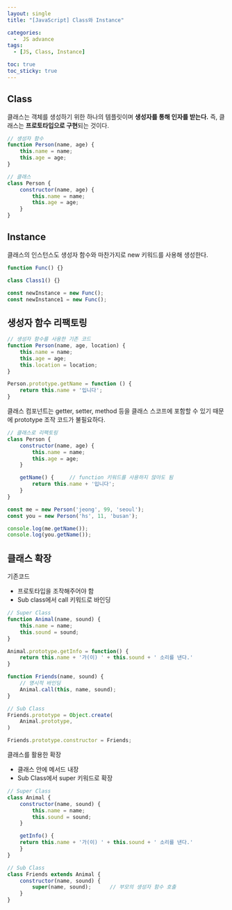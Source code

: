 ```yaml
---
layout: single
title: "[JavaScript] Class와 Instance"

categories:
  -  JS advance
tags:
  - [JS, Class, Instance]

toc: true
toc_sticky: true
---
```


## Class

클래스는 객체를 생성하기 위한 하나의 템플릿이며 **생성자를 통해 인자를 받는다.** 즉, 클래스는 **프로토타입으로 구현**되는 것이다.

```js
// 생성자 함수
function Person(name, age) {
    this.name = name;
    this.age = age;
}

// 클래스
class Person {
    constructor(name, age) {
        this.name = name;
        this.age = age;
    }
}
```

## Instance

클래스의 인스턴스도 생성자 함수와 마찬가지로 new 키워드를 사용해 생성한다.

```js
function Func() {}

class Class1() {}

const newInstance = new Func();
const newInstance1 = new Func();
```

## 생성자 함수 리팩토링

```js
// 생성자 함수를 사용한 기존 코드
function Person(name, age, location) {
    this.name = name;
    this.age = age;
    this.location = location;
}

Person.prototype.getName = function () {
    return this.name + '입니다';
}
```

클래스 컴포넌트는 getter, setter, method 등을 클래스 스코프에 포함할 수 있기 때문에 prototype 조작 코드가 불필요하다.

```js
// 클래스로 리팩토링
class Person {
    constructor(name, age) {
        this.name = name;
        this.age = age;
    }

    getName() {     // function 키워드를 사용하지 않아도 됨
        return this.name + '입니다';
    }
}

const me = new Person('jeong', 99, 'seoul');
const you = new Person('hs', 11, 'busan');

console.log(me.getName());
console.log(you.getName());
```

## 클래스 확장

기존코드
- 프로토타입을 조작해주어야 함
- Sub class에서 call 키워드로 바인딩

```js
// Super Class
function Animal(name, sound) {
    this.name = name;
    this.sound = sound;
}

Animal.prototype.getInfo = function() {
    return this.name + '가(이) ' + this.sound + ' 소리를 낸다.'
}

function Friends(name, sound) {
    // 명시적 바인딩
    Animal.call(this, name, sound);
}

// Sub Class
Friends.prototype = Object.create(
    Animal.prototype,
)

Friends.prototype.constructor = Friends;
```

클래스를 활용한 확장
- 클래스 안에 메서드 내장
- Sub Class에서 super 키워드로 확장

```js
// Super Class
class Animal {
    constructor(name, sound) {
        this.name = name;
        this.sound = sound;
    }

    getInfo() {
    return this.name + '가(이) ' + this.sound + ' 소리를 낸다.'
    }
}

// Sub Class
class Friends extends Animal {
    constructor(name, sound) {
        super(name, sound);      // 부모의 생성자 함수 호출
    }
}
```